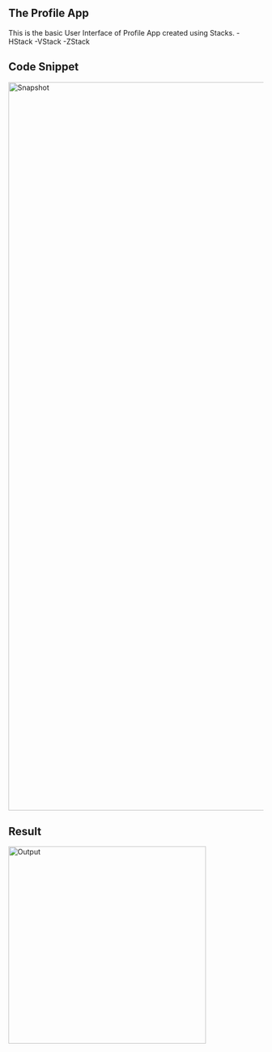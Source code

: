 ## The Profile App
This is the basic User Interface of Profile App created using Stacks.
-HStack
-VStack
-ZStack

## Code Snippet
<img width="1440" alt="Snapshot" src="https://github.com/lxmn22nov/SwiftUI/assets/126524753/6f6cc015-766c-4d5b-b478-144d29a4422b">


## Result
<img align="centre" width="390" alt="Output" src="https://github.com/lxmn22nov/SwiftUI/assets/126524753/2fb7e892-42ba-4403-8821-1fb30bd4b50a">



